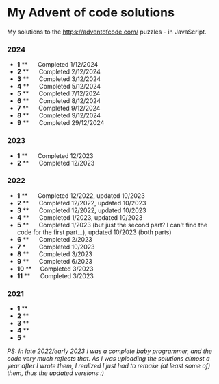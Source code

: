 # My Advent of code solutions

My solutions to the https://adventofcode.com/ puzzles - in JavaScript.

### 2024

- **1** \*\* &nbsp;&nbsp;&nbsp;&nbsp; Completed 1/12/2024
- **2** \*\* &nbsp;&nbsp;&nbsp;&nbsp; Completed 2/12/2024
- **3** \*\* &nbsp;&nbsp;&nbsp;&nbsp; Completed 3/12/2024
- **4** \*\* &nbsp;&nbsp;&nbsp;&nbsp; Completed 5/12/2024
- **5** \*\* &nbsp;&nbsp;&nbsp;&nbsp; Completed 7/12/2024
- **6** \*\* &nbsp;&nbsp;&nbsp;&nbsp; Completed 8/12/2024
- **7** \*\* &nbsp;&nbsp;&nbsp;&nbsp; Completed 9/12/2024
- **8** \*\* &nbsp;&nbsp;&nbsp;&nbsp; Completed 9/12/2024
- **9** \*\* &nbsp;&nbsp;&nbsp;&nbsp; Completed 29/12/2024

### 2023

- **1** \*\* &nbsp;&nbsp;&nbsp;&nbsp; Completed 12/2023
- **2** \*\* &nbsp;&nbsp;&nbsp;&nbsp; Completed 12/2023

### 2022

- **1** \*\* &nbsp;&nbsp;&nbsp;&nbsp; Completed 12/2022, updated 10/2023
- **2** \*\* &nbsp;&nbsp;&nbsp;&nbsp; Completed 12/2022, updated 10/2023
- **3** \*\* &nbsp;&nbsp;&nbsp;&nbsp; Completed 12/2022, updated 10/2023
- **4** \*\* &nbsp;&nbsp;&nbsp;&nbsp; Completed 1/2023, updated 10/2023
- **5** \*\* &nbsp;&nbsp;&nbsp;&nbsp; Completed 1/2023 (but just the second part? I can't find the code for the first part...), updated 10/2023 (both parts)
- **6** \*\* &nbsp;&nbsp;&nbsp;&nbsp; Completed 2/2023
- **7** \* &nbsp;&nbsp;&nbsp;&nbsp;&nbsp;&nbsp; Completed 10/2023
- **8** \*\*&nbsp;&nbsp;&nbsp;&nbsp;&nbsp; Completed 3/2023
- **9** \*\*&nbsp;&nbsp;&nbsp;&nbsp;&nbsp; Completed 6/2023
- **10** \*\* &nbsp;&nbsp;&nbsp;&nbsp;Completed 3/2023
- **11** \*\* &nbsp;&nbsp;&nbsp;&nbsp; Completed 3/2023

### 2021

- **1** \*\*
- **2** \*\*
- **3** \*\*
- **4** \*\*
- **5** \*

<em>PS: In late 2022/early 2023 I was a complete baby programmer, and the code very much reflects that. As I was uploading the solutions almost a year after I wrote them, I realized I just had to remake (at least some of) them, thus the updated versions :) </em>
